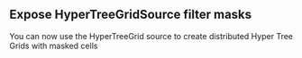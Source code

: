 ## Expose HyperTreeGridSource filter masks

You can now use the HyperTreeGrid source to create distributed Hyper Tree Grids with masked cells
